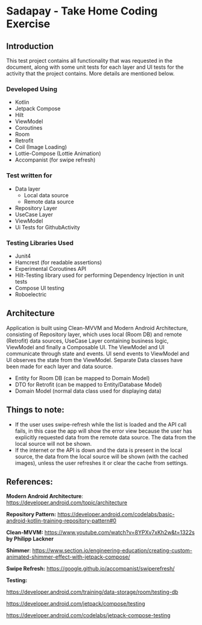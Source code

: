# Sadapay - Take Home Coding Exercise

## Introduction
This test project contains all functionality that was requested in the document, along with some unit tests for each layer and UI tests for the activity that the project contains. More details are mentioned below.

### Developed Using
- Kotlin
- Jetpack Compose
- Hilt
- ViewModel
- Coroutines
- Room
- Retrofit
- Coil (Image Loading)
- Lottie-Compose (Lottie Animation)
- Accompanist (for swipe refresh)

### Test written for
- Data layer
  - Local data source
  - Remote data source
- Repository Layer
- UseCase Layer
- ViewModel
- Ui Tests for GithubActivity

### Testing Libraries Used
- Junit4
- Hamcrest (for readable assertions)
- Experimental Coroutines API
- Hilt-Testing library used for performing Dependency Injection in unit tests
- Compose UI testing
- Roboelectric

## Architecture
Application is built using Clean-MVVM and Modern Android Architecture, consisting of Repository layer, which uses local (Room DB) and remote (Retrofit) data sources, UseCase Layer containing business logic, ViewModel and finally a Composable UI. The ViewModel and UI communicate through state and events. UI send events to ViewModel and UI observes the state from the ViewModel.
Separate Data classes have been made for each layer and data source.
- Entity for Room DB (can be mapped to Domain Model)
- DTO for Retrofit (can be mapped to Entity/Database Model)
- Domain Model (normal data class used for displaying data)



## Things to note: 
- If the user uses swipe-refresh while the list is loaded and the API call fails, in this case the app will show the error view because the user has explicitly requested data from the remote data source. The data from the local source will not be shown. 
- If the internet or the API is down and the data is present in the local source, the data from the local source will be shown (with the cached images), unless the user refreshes it or clear the cache from settings.

## References:
**Modern Android Architecture**: https://developer.android.com/topic/architecture

**Repository Pattern:** https://developer.android.com/codelabs/basic-android-kotlin-training-repository-pattern#0

**Clean-MVVM:** https://www.youtube.com/watch?v=8YPXv7xKh2w&t=1322s **by Philipp Lackner**

**Shimmer**: https://www.section.io/engineering-education/creating-custom-animated-shimmer-effect-with-jetpack-compose/

**Swipe Refresh:** https://google.github.io/accompanist/swiperefresh/

**Testing:**

https://developer.android.com/training/data-storage/room/testing-db

https://developer.android.com/jetpack/compose/testing

https://developer.android.com/codelabs/jetpack-compose-testing









